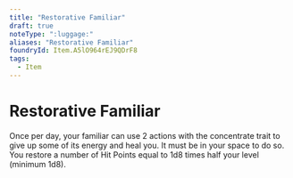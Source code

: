 ```yaml
---
title: "Restorative Familiar"
draft: true
noteType: ":luggage:"
aliases: "Restorative Familiar"
foundryId: Item.A5lO964rEJ9QDrF8
tags:
  - Item
---
```


# Restorative Familiar

Once per day, your familiar can use 2 actions with the concentrate trait to give up some of its energy and heal you. It must be in your space to do so. You restore a number of Hit Points equal to 1d8 times half your level (minimum 1d8).
